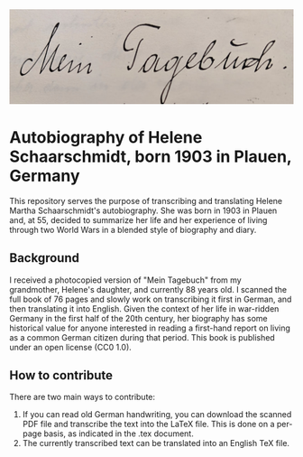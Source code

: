 <img src="title.png" alt="Mein Tagebuch" title="Mein Tagebuch">

# Autobiography of Helene Schaarschmidt, born 1903 in Plauen, Germany

This repository serves the purpose of transcribing and translating Helene Martha Schaarschmidt's autobiography. She was born in 1903 in Plauen and, at 55, decided to summarize her life and her experience of living through two World Wars in a blended style of biography and diary. 

## Background

I received a photocopied version of "Mein Tagebuch" from my grandmother, Helene's daughter, and currently 88 years old. I scanned the full book of 76 pages and slowly work on transcribing it first in German, and then translating it into English. Given the context of her life in war-ridden Germany in the first half of the 20th century, her biography has some historical value for anyone interested in reading a first-hand report on living as a common German citizen during that period.
This book is published under an open license (CC0 1.0).

## How to contribute

There are two main ways to contribute:

1. If you can read old German handwriting, you can download the scanned PDF file and transcribe the text into the LaTeX file. This is done on a per-page basis, as indicated in the .tex document.
2. The currently transcribed text can be translated into an English TeX file.
